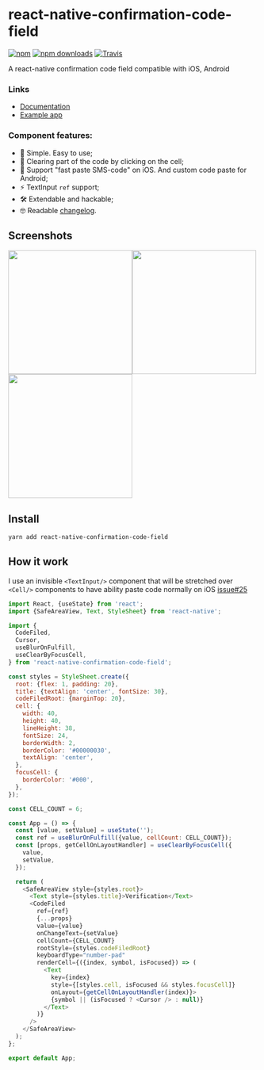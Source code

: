 # react-native-confirmation-code-field

[![npm](https://img.shields.io/npm/v/react-native-confirmation-code-field.svg)](https://www.npmjs.com/package/react-native-confirmation-code-field)
[![npm downloads](https://img.shields.io/npm/dm/react-native-confirmation-code-field.svg)](https://www.npmtrends.com/react-native-confirmation-code-field)
[![Travis](https://img.shields.io/travis/retyui/react-native-confirmation-code-field.svg?label=unix)](https://travis-ci.org/retyui/react-native-confirmation-code-field)

A react-native confirmation code field compatible with iOS, Android

### Links

- [Documentation](API.md)
- [Example app](examples/DemoCodeFiled)

### Component features:

- 🔮 Simple. Easy to use;
- 🚮 Clearing part of the code by clicking on the cell;
- 🍎 Support "fast paste SMS-code" on iOS. And custom code paste for Android;
- ⚡ TextInput `ref` support;
- 🛠 Extendable and hackable;
- 🤓 Readable [changelog](CHANGELOG.md).

## Screenshots

<a href="https://github.com/retyui/react-native-confirmation-code-field/tree/master/examples/src/realDemo/AnimatedExample"><img width="250" src="https://raw.githubusercontent.com/retyui/react-native-confirmation-code-field/master/docs/img/animated.gif"/></a><a href="https://github.com/retyui/react-native-confirmation-code-field/tree/master/examples/src/realDemo/RedExample"><img width="250" src="https://raw.githubusercontent.com/retyui/react-native-confirmation-code-field/master/docs/img/red.gif"/></a><a href="https://github.com/retyui/react-native-confirmation-code-field/tree/master/examples/src/realDemo/DarkExample"><img width="250" src="https://raw.githubusercontent.com/retyui/react-native-confirmation-code-field/master/docs/img/dark.gif"/></a>

## Install

```sh
yarn add react-native-confirmation-code-field
```

## How it work

I use an invisible `<TextInput/>` component that will be stretched over `<Cell/>` components to have ability paste code normally on iOS [issue#25](https://github.com/retyui/react-native-confirmation-code-field/issues/25#issuecomment-446497934)

```js
import React, {useState} from 'react';
import {SafeAreaView, Text, StyleSheet} from 'react-native';

import {
  CodeFiled,
  Cursor,
  useBlurOnFulfill,
  useClearByFocusCell,
} from 'react-native-confirmation-code-field';

const styles = StyleSheet.create({
  root: {flex: 1, padding: 20},
  title: {textAlign: 'center', fontSize: 30},
  codeFiledRoot: {marginTop: 20},
  cell: {
    width: 40,
    height: 40,
    lineHeight: 38,
    fontSize: 24,
    borderWidth: 2,
    borderColor: '#00000030',
    textAlign: 'center',
  },
  focusCell: {
    borderColor: '#000',
  },
});

const CELL_COUNT = 6;

const App = () => {
  const [value, setValue] = useState('');
  const ref = useBlurOnFulfill({value, cellCount: CELL_COUNT});
  const [props, getCellOnLayoutHandler] = useClearByFocusCell({
    value,
    setValue,
  });

  return (
    <SafeAreaView style={styles.root}>
      <Text style={styles.title}>Verification</Text>
      <CodeFiled
        ref={ref}
        {...props}
        value={value}
        onChangeText={setValue}
        cellCount={CELL_COUNT}
        rootStyle={styles.codeFiledRoot}
        keyboardType="number-pad"
        renderCell={({index, symbol, isFocused}) => (
          <Text
            key={index}
            style={[styles.cell, isFocused && styles.focusCell]}
            onLayout={getCellOnLayoutHandler(index)}>
            {symbol || (isFocused ? <Cursor /> : null)}
          </Text>
        )}
      />
    </SafeAreaView>
  );
};

export default App;
```
